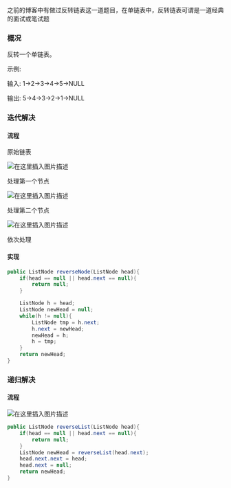 之前的博客中有做过反转链表这一道题目，在单链表中，反转链表可谓是一道经典的面试或笔试题

### 概况
反转一个单链表。

示例:

输入: 1->2->3->4->5->NULL

输出: 5->4->3->2->1->NULL

### 迭代解决

#### 流程

原始链表

![在这里插入图片描述](https://img-blog.csdnimg.cn/20190721154752163.png?x-oss-process=image/watermark,type_ZmFuZ3poZW5naGVpdGk,shadow_10,text_aHR0cHM6Ly9ibG9nLmNzZG4ubmV0L3dlaXhpbl80MTkyMjI4OQ==,size_16,color_FFFFFF,t_70)

处理第一个节点

![在这里插入图片描述](https://img-blog.csdnimg.cn/20190721155034103.png?x-oss-process=image/watermark,type_ZmFuZ3poZW5naGVpdGk,shadow_10,text_aHR0cHM6Ly9ibG9nLmNzZG4ubmV0L3dlaXhpbl80MTkyMjI4OQ==,size_16,color_FFFFFF,t_70)

处理第二个节点

![在这里插入图片描述](https://img-blog.csdnimg.cn/20190721155229408.png?x-oss-process=image/watermark,type_ZmFuZ3poZW5naGVpdGk,shadow_10,text_aHR0cHM6Ly9ibG9nLmNzZG4ubmV0L3dlaXhpbl80MTkyMjI4OQ==,size_16,color_FFFFFF,t_70)

依次处理

#### 实现

```java
public ListNode reverseNode(ListNode head){
    if(head == null || head.next == null){
        return null;
    }

    ListNode h = head;
    ListNode newHead = null;
    while(h != null){
        ListNode tmp = h.next;
        h.next = newHead;
        newHead = h;
        h = tmp;
    }
    return newHead;
}
```

### 递归解决

#### 流程

![在这里插入图片描述](https://img-blog.csdnimg.cn/20190721160328474.png?x-oss-process=image/watermark,type_ZmFuZ3poZW5naGVpdGk,shadow_10,text_aHR0cHM6Ly9ibG9nLmNzZG4ubmV0L3dlaXhpbl80MTkyMjI4OQ==,size_16,color_FFFFFF,t_70)

```java
public ListNode reverseList(ListNode head){
    if(head == null || head.next == null){
        return null;
    }
    ListNode newHead = reverseList(head.next);
    head.next.next = head;
    head.next = null;
    return newHead;
}
```